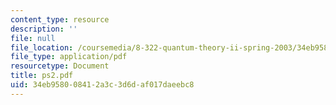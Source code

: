 ```yaml
---
content_type: resource
description: ''
file: null
file_location: /coursemedia/8-322-quantum-theory-ii-spring-2003/34eb958008412a3c3d6daf017daeebc8_ps2.pdf
file_type: application/pdf
resourcetype: Document
title: ps2.pdf
uid: 34eb9580-0841-2a3c-3d6d-af017daeebc8
---
```


